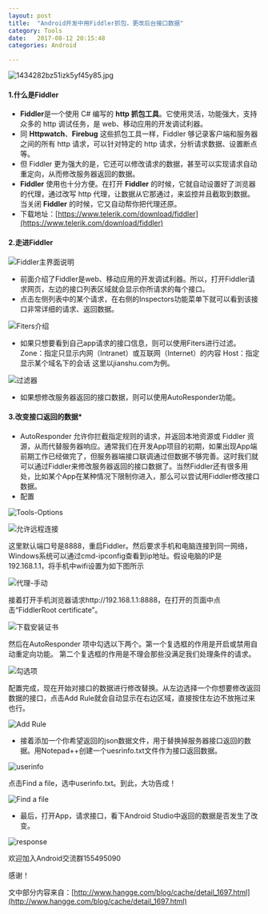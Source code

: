 ```yaml
---
layout: post
title:  "Android开发中用Fiddler抓包，更改后台接口数据"
category: Tools
date:   2017-08-12 20:15:48
categories: Android

---
```


![1434282bz51izk5yf45y85.jpg](http://upload-images.jianshu.io/upload_images/4105122-6b5f220bfe7bae0d.jpg?imageMogr2/auto-orient/strip%7CimageView2/2/w/320)

#### 1.什么是Fiddler

- **Fiddler**是一个使用 C# 编写的 **http 抓包工具**。它使用灵活，功能强大，支持众多的 http 调试任务，是 web、移动应用的开发调试利器。
- 同 **Httpwatch**、**Firebug** 这些抓包工具一样，Fiddler 够记录客户端和服务器之间的所有 http 请求，可以针对特定的 http 请求，分析请求数据、设置断点等。
- 但 Fiddler 更为强大的是，它还可以修改请求的数据，甚至可以实现请求自动重定向，从而修改服务器返回的数据。
- **Fiddler** 使用也十分方便。在打开 **Fiddler** 的时候，它就自动设置好了浏览器的代理，通过改写 http 代理，让数据从它那通过，来监控并且截取到数据。当关闭 **Fiddler** 的时候，它又自动帮你把代理还原。
- 下载地址：[https://www.telerik.com/download/fiddler](https://www.telerik.com/download/fiddler)


#### 2.走进Fiddler

![Fiddler主界面说明](http://upload-images.jianshu.io/upload_images/4105122-8cdcefe462e34be9.png?imageMogr2/auto-orient/strip%7CimageView2/2/w/1240)

- 前面介绍了Fiddler是web、移动应用的开发调试利器。所以，打开Fiddler请求网页，左边的接口列表区域就会显示你所请求的每个接口。
- 点击左侧列表中的某个请求，在右侧的Inspectors功能菜单下就可以看到该接口非常详细的请求、返回数据。

![Fiters介绍](http://upload-images.jianshu.io/upload_images/4105122-a4e4ea97eaa496a4.png?imageMogr2/auto-orient/strip%7CimageView2/2/w/1240)

- 如果只想要看到自己app请求的接口信息，则可以使用Fiters进行过滤。
Zone：指定只显示内网（Intranet）或互联网（Internet）的内容
Host：指定显示某个域名下的会话
这里以jianshu.com为例。

![过滤器](http://upload-images.jianshu.io/upload_images/4105122-61e4889964ac3e11.png?imageMogr2/auto-orient/strip%7CimageView2/2/w/1240)

- 如果想修改服务器返回的接口数据，则可以使用AutoResponder功能。


#### 3.改变接口返回的数据*

- AutoResponder 允许你拦截指定规则的请求，并返回本地资源或 Fiddler 资源，从而代替服务器响应。通常我们在开发App项目的初期，如果出现App端前期工作已经做完了，但服务器端接口联调通过但数据不够完善。这时我们就可以通过Fiddler来修改服务器返回的接口数据了。当然Fiddler还有很多用处，比如某个App在某种情况下限制你进入，那么可以尝试用Fiddler修改接口数据。
- 配置

![Tools-Options](http://upload-images.jianshu.io/upload_images/4105122-c9f5bee3ad6b52cc.png?imageMogr2/auto-orient/strip%7CimageView2/2/w/1240)

![允许远程连接](http://upload-images.jianshu.io/upload_images/4105122-8e17e9076eed6ef7.png?imageMogr2/auto-orient/strip%7CimageView2/2/w/1240)

这里默认端口号是8888，重启Fiddler。然后要求手机和电脑连接到同一网络，Windows系统可以通过cmd-ipconfig查看到ip地址。假设电脑的IP是192.168.1.1，将手机中wifi设置为如下图所示

![代理-手动](http://upload-images.jianshu.io/upload_images/4105122-c0775c03b730c159.png?imageMogr2/auto-orient/strip%7CimageView2/2/w/1240)

接着打开手机浏览器请求http://192.168.1.1:8888，在打开的页面中点击“FiddlerRoot certificate”。

![下载安装证书](http://upload-images.jianshu.io/upload_images/4105122-0ab44eaa6e2d5c56.png?imageMogr2/auto-orient/strip%7CimageView2/2/w/1240)

然后在AutoResponder 项中勾选以下两个。第一个复选框的作用是开启或禁用自动重定向功能。
第二个复选框的作用是不理会那些没满足我们处理条件的请求。

![勾选项](http://upload-images.jianshu.io/upload_images/4105122-6fcf8754b72dce35.png?imageMogr2/auto-orient/strip%7CimageView2/2/w/1240)

配置完成，现在开始对接口的数据进行修改替换。从左边选择一个你想要修改返回数据的接口，点击Add Rule就会自动显示在右边区域，直接按住左边不放拖过来也行。

![Add Rule](http://upload-images.jianshu.io/upload_images/4105122-8e758f2f30416f14.png?imageMogr2/auto-orient/strip%7CimageView2/2/w/1240)

- 接着添加一个你希望返回的json数据文件，用于替换掉服务器接口返回的数据。用Notepad++创建一个uesrinfo.txt文件作为接口返回数据。

![userinfo](http://upload-images.jianshu.io/upload_images/4105122-d8e4bfe776baa96b.png?imageMogr2/auto-orient/strip%7CimageView2/2/w/1240)

点击Find a file，选中userinfo.txt。到此，大功告成！

![Find a file](http://upload-images.jianshu.io/upload_images/4105122-7a4a34ae82ffc1c2.png?imageMogr2/auto-orient/strip%7CimageView2/2/w/1240)

- 最后，打开App，请求接口，看下Android Studio中返回的数据是否发生了改变。

![response](http://upload-images.jianshu.io/upload_images/4105122-b09aec05412a4fe8.png?imageMogr2/auto-orient/strip%7CimageView2/2/w/1240)

欢迎加入Android交流群155495090

感谢！

文中部分内容来自：[http://www.hangge.com/blog/cache/detail_1697.html](http://www.hangge.com/blog/cache/detail_1697.html)
